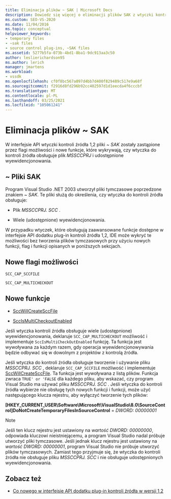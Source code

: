 ```yaml
---
title: Eliminacja plików ~ SAK | Microsoft Docs
description: Dowiedz się więcej o eliminacji plików SAK z wtyczki kontroli źródła 1,2 i sposobach ich wymiany według flag możliwości i nowych funkcji.
ms.custom: SEO-VS-2020
ms.date: 11/04/2016
ms.topic: conceptual
helpviewer_keywords:
- temporary files
- ~sak files
- source control plug-ins, ~SAK files
ms.assetid: 5277b5fa-073b-4bd1-8ba1-9dc913aa3c50
author: leslierichardson95
ms.author: lerich
manager: jmartens
ms.workload:
- vssdk
ms.openlocfilehash: cf0f8bc567a097d4bb7d400f829489c517e9a68f
ms.sourcegitcommit: f2916d8fd296b92cc402597d1d1eecda4f6cccbf
ms.translationtype: MT
ms.contentlocale: pl-PL
ms.lasthandoff: 03/25/2021
ms.locfileid: "105061241"
---
```

# <a name="elimination-of-sak-files"></a>Eliminacja plików ~ SAK
W interfejsie API wtyczki kontroli źródła 1,2 pliki *~ SAK* zostały zastąpione przez flagi możliwości i nowe funkcje, które wykrywają, czy wtyczka do kontroli źródła obsługuje plik *MSSCCPRJ* i udostępnione wyewidencjonowania.

## <a name="sak-files"></a>~ Pliki SAK
Program Visual Studio .NET 2003 utworzył pliki tymczasowe poprzedzone znakiem *~ SAK*. Te pliki służą do określenia, czy wtyczka do kontroli źródła obsługuje:

- Plik *MSSCCPRJ. SCC* .

- Wiele (udostępnione) wyewidencjonowania.

W przypadku wtyczek, które obsługują zaawansowane funkcje dostępne w interfejsie API dodatku plug-in kontroli źródła 1,2, IDE może wykryć te możliwości bez tworzenia plików tymczasowych przy użyciu nowych funkcji, flag i funkcji opisanych w poniższych sekcjach.

## <a name="new-capability-flags"></a>Nowe flagi możliwości
 `SCC_CAP_SCCFILE`

 `SCC_CAP_MULTICHECKOUT`

## <a name="new-functions"></a>Nowe funkcje
- [SccWillCreateSccFile](../../extensibility/sccwillcreatesccfile-function.md)

- [SccIsMultiCheckoutEnabled](../../extensibility/sccismulticheckoutenabled-function.md)

 Jeśli wtyczka kontroli źródła obsługuje wiele (udostępnione) wyewidencjonowania, deklaruje `SCC_CAP_MULTICHECKOUT` możliwość i implementuje `SccIsMultiCheckOutEnabled` funkcję. Ta funkcja jest wywoływana za każdym razem, gdy operacja wyewidencjonowywania będzie odbywać się w dowolnym z projektów z kontrolą źródła.

 Jeśli wtyczka do kontroli źródła obsługuje tworzenie i używanie pliku *MSSCCPRJ. SCC* , deklaruje `SCC_CAP_SCCFILE` możliwość i implementuje [SccWillCreateSccFile](../../extensibility/sccwillcreatesccfile-function.md). Ta funkcja jest wywoływana z listą plików. Funkcja zwraca `TRUE' or 'FALSE` dla każdego pliku, aby wskazać, czy program Visual Studio ma używać pliku *MSSCCPRJ. SCC* . Jeśli wtyczka do kontroli źródła wybierze nie obsługę tych nowych funkcji i funkcji, może użyć następującego klucza rejestru, aby wyłączyć tworzenie tych plików:

 **[HKEY_CURRENT_USER\Software\Microsoft\VisualStudio\8.0\SourceControl]DoNotCreateTemporaryFilesInSourceControl**  =  *DWORD: 00000001*

> [!NOTE]
> Jeśli ten klucz rejestru jest ustawiony na *wartość DWORD: 00000000*, odpowiada kluczowi nieistniejącemu, a program Visual Studio nadal próbuje utworzyć pliki tymczasowe. Jeśli jednak klucz rejestru jest ustawiony na *wartość DWORD: 00000001*, program Visual Studio nie próbuje utworzyć plików tymczasowych. Zamiast tego przyjmuje się, że wtyczka do kontroli źródła nie obsługuje pliku *MSSCCPRJ. SCC* i nie obsługuje udostępnionych wyewidencjonowania.

## <a name="see-also"></a>Zobacz też
- [Co nowego w interfejsie API dodatku plug-in kontroli źródła w wersji 1,2](../../extensibility/internals/what-s-new-in-the-source-control-plug-in-api-version-1-2.md)
